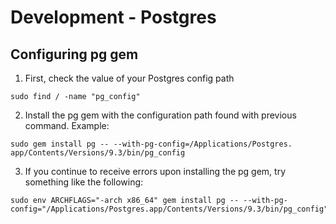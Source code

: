 # Development - Postgres

## Configuring pg gem

1. First, check the value of your Postgres config path

```
sudo find / -name "pg_config"
```

2. Install the pg gem with the configuration path found with previous
  command. Example:

```
sudo gem install pg -- --with-pg-config=/Applications/Postgres.
app/Contents/Versions/9.3/bin/pg_config
```

3. If you continue to receive errors upon installing the pg gem, try something
  like the following:

```
sudo env ARCHFLAGS="-arch x86_64" gem install pg -- --with-pg-
config="/Applications/Postgres.app/Contents/Versions/9.3/bin/pg_config"
```